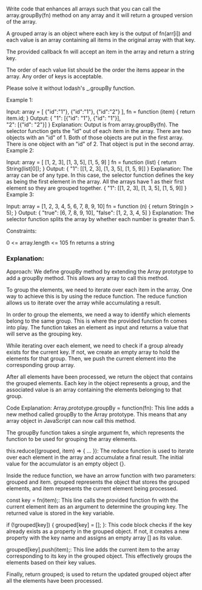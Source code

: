 Write code that enhances all arrays such that you can call the array.groupBy(fn) method on any array and it will return a grouped version of the array.

A grouped array is an object where each key is the output of fn(arr[i]) and each value is an array containing all items in the original array with that key.

The provided callback fn will accept an item in the array and return a string key.

The order of each value list should be the order the items appear in the array. Any order of keys is acceptable.

Please solve it without lodash's _.groupBy function.

 

Example 1:

Input: 
array = [
  {"id":"1"},
  {"id":"1"},
  {"id":"2"}
], 
fn = function (item) { 
  return item.id; 
}
Output: 
{ 
  "1": [{"id": "1"}, {"id": "1"}],   
  "2": [{"id": "2"}] 
}
Explanation:
Output is from array.groupBy(fn).
The selector function gets the "id" out of each item in the array.
There are two objects with an "id" of 1. Both of those objects are put in the first array.
There is one object with an "id" of 2. That object is put in the second array.
Example 2:

Input: 
array = [
  [1, 2, 3],
  [1, 3, 5],
  [1, 5, 9]
]
fn = function (list) { 
  return String(list[0]); 
}
Output: 
{ 
  "1": [[1, 2, 3], [1, 3, 5], [1, 5, 9]] 
}
Explanation:
The array can be of any type. In this case, the selector function defines the key as being the first element in the array. 
All the arrays have 1 as their first element so they are grouped together.
{
  "1": [[1, 2, 3], [1, 3, 5], [1, 5, 9]]
}
Example 3:

Input: 
array = [1, 2, 3, 4, 5, 6, 7, 8, 9, 10]
fn = function (n) { 
  return String(n > 5);
}
Output:
{
  "true": [6, 7, 8, 9, 10],
  "false": [1, 2, 3, 4, 5]
}
Explanation:
The selector function splits the array by whether each number is greater than 5.
 

Constraints:

0 <= array.length <= 105
fn returns a string



### Explanation:
Approach:
We define groupBy method by extending the Array prototype to add a groupBy method. This allows any array to call this method.

To group the elements, we need to iterate over each item in the array. One way to achieve this is by using the reduce function. The reduce function allows us to iterate over the array while accumulating a result.

In order to group the elements, we need a way to identify which elements belong to the same group. This is where the provided function fn comes into play. The function takes an element as input and returns a value that will serve as the grouping key.

While iterating over each element, we need to check if a group already exists for the current key. If not, we create an empty array to hold the elements for that group. Then, we push the current element into the corresponding group array.

After all elements have been processed, we return the object that contains the grouped elements. Each key in the object represents a group, and the associated value is an array containing the elements belonging to that group.

Code Explanation:
Array.prototype.groupBy = function(fn): This line adds a new method called groupBy to the Array prototype. This means that any array object in JavaScript can now call this method.

The groupBy function takes a single argument fn, which represents the function to be used for grouping the array elements.

this.reduce((grouped, item) => { ... }): The reduce function is used to iterate over each element in the array and accumulate a final result. The initial value for the accumulator is an empty object {}.

Inside the reduce function, we have an arrow function with two parameters: grouped and item. grouped represents the object that stores the grouped elements, and item represents the current element being processed.

const key = fn(item);: This line calls the provided function fn with the current element item as an argument to determine the grouping key. The returned value is stored in the key variable.

if (!grouped[key]) { grouped[key] = []; }: This code block checks if the key already exists as a property in the grouped object. If not, it creates a new property with the key name and assigns an empty array [] as its value.

grouped[key].push(item);: This line adds the current item to the array corresponding to its key in the grouped object. This effectively groups the elements based on their key values.

Finally, return grouped; is used to return the updated grouped object after all the elements have been processed.